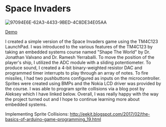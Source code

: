 # Space Invaders

![97094E6E-62A3-4433-9BED-4C8DE34E05AA](https://user-images.githubusercontent.com/55927496/90305131-0afac280-de74-11ea-81b1-4a6db6f6c16c.JPG)

[Demo](https://www.youtube.com/watch?v=-VR32iG25Ds)

I created a simple version of the Space Invaders game using the TM4C123 LaunchPad. I was introduced to the various features of the TM4C123 by taking an embedded systems course named "Shape The World" by Dr. Jonathan Valvano and Dr. Ramesh Yerraballi. To move the position of the player's ship, I utilized the ADC module with a sliding potentiometer. To produce sound, I created a 4-bit binary-weighted resistor DAC and programmed timer interrupts to play through an array of notes. To fire missiles, I had two pushbuttons configured as inputs on the microcontroller. Sprites were created using BMPs and the Nokia LCD driver was provided by the course. I was able to program sprite collisions via a blog post by Aleksey which I have linked below. Overall, I was really happy with the way the project turned out and I hope to continue learning more about embedded systems.

Implementing Sprite Collisions:
http://eekit.blogspot.com/2017/02/the-basics-of-arduino-game-programming_19.html
